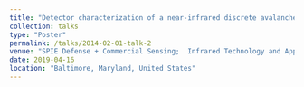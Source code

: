 ```yaml
---
title: "Detector characterization of a near-infrared discrete avalanche photodiode 5x5 array for astrophysical observations"
collection: talks
type: "Poster"
permalink: /talks/2014-02-01-talk-2
venue: "SPIE Defense + Commercial Sensing;  Infrared Technology and Applications XLV (Conference 11002)"
date: 2019-04-16
location: "Baltimore, Maryland, United States"
---
```


